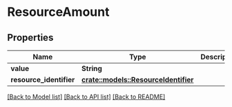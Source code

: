 # ResourceAmount

## Properties

Name | Type | Description | Notes
------------ | ------------- | ------------- | -------------
**value** | **String** |  | 
**resource_identifier** | [**crate::models::ResourceIdentifier**](ResourceIdentifier.md) |  | 

[[Back to Model list]](../README.md#documentation-for-models) [[Back to API list]](../README.md#documentation-for-api-endpoints) [[Back to README]](../README.md)



